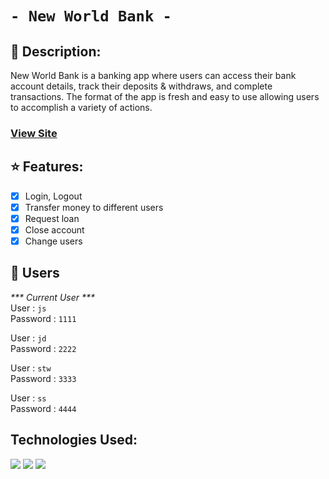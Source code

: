 # `- New World Bank -`

## 📕 Description:
New World Bank is a banking app where users can access their bank account details, track their deposits & withdraws, and complete transactions. The format of the app is fresh and easy to use allowing users to accomplish a variety of actions.
### <a href="https://christian-browne.github.io/New-World-Bank/" target = "_blank">View Site</a>

## ⭐ Features:
- [x] Login, Logout
- [x] Transfer money to different users
- [x] Request loan
- [x] Close account
- [x] Change users

## :key: Users
<em>*** Current User ***</em> <br/>
User : `js` <br/>
Password : `1111`

User : `jd` <br/>
Password : `2222`

User : `stw` <br/>
Password : `3333`

User : `ss` <br/>
Password : `4444`



## Technologies Used:
<img src="https://img.shields.io/badge/HTML5-E34F26?style=for-the-badge&logo=html5&logoColor=white" />  <img src="https://img.shields.io/badge/CSS3-1572B6?style=for-the-badge&logo=css3&logoColor=white" />  <img src="https://img.shields.io/badge/JavaScript-F7DF1E?style=for-the-badge&logo=javascript&logoColor=black" />
